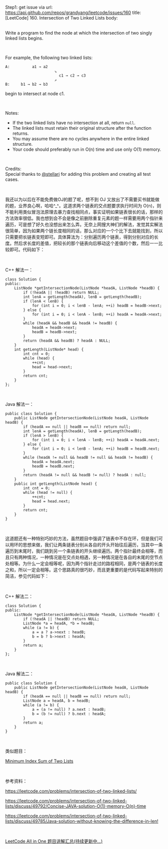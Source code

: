 Step1: get issue via url: https://api.github.com/repos/grandyang/leetcode/issues/160 
 title:[LeetCode] 160. Intersection of Two Linked Lists 
 body:  
  

Write a program to find the node at which the intersection of two singly linked lists begins.

 

For example, the following two linked lists:
    
    
    A:          a1 → a2
                          ↘
                            c1 → c2 → c3
                          ↗            
    B:     b1 → b2 → b3
    

begin to intersect at node c1.

 

Notes:

  * If the two linked lists have no intersection at all, return `null`.
  * The linked lists must retain their original structure after the function returns.
  * You may assume there are no cycles anywhere in the entire linked structure.
  * Your code should preferably run in O(n) time and use only O(1) memory.



 

Credits:  
Special thanks to [@stellari](https://oj.leetcode.com/discuss/user/stellari) for adding this problem and creating all test cases.

 

我还以为以后在不能免费做OJ的题了呢，想不到 OJ 又放出了不需要买书就能做的题，业界良心啊，哈哈^_^。这道求两个链表的交点题要求执行时间为 O(n)，则不能利用类似冒泡法原理去暴力查找相同点，事实证明如果链表很长的话，那样的方法效率很低。我也想到会不会是像之前删除重复元素的题一样需要用两个指针来遍历，可是想了好久也没想出来怎么弄。无奈上网搜大神们的解法，发觉其实解法很简单，因为如果两个链长度相同的话，那么对应的一个个比下去就能找到，所以只需要把长链表变短即可。具体算法为：分别遍历两个链表，得到分别对应的长度。然后求长度的差值，把较长的那个链表向后移动这个差值的个数，然后一一比较即可。代码如下： 

 

C++ 解法一：
    
    
    class Solution {
    public:
        ListNode *getIntersectionNode(ListNode *headA, ListNode *headB) {
            if (!headA || !headB) return NULL;
            int lenA = getLength(headA), lenB = getLength(headB);
            if (lenA < lenB) {
                for (int i = 0; i < lenB - lenA; ++i) headB = headB->next;
            } else {
                for (int i = 0; i < lenA - lenB; ++i) headA = headA->next;
            }
            while (headA && headB && headA != headB) {
                headA = headA->next;
                headB = headB->next;
            }
            return (headA && headB) ? headA : NULL;
        }
        int getLength(ListNode* head) {
            int cnt = 0;
            while (head) {
                ++cnt;
                head = head->next;
            }
            return cnt;
        }
    };

 

Java 解法一：
    
    
    public class Solution {
        public ListNode getIntersectionNode(ListNode headA, ListNode headB) {
            if (headA == null || headB == null) return null;
            int lenA = getLength(headA), lenB = getLength(headB);
            if (lenA > lenB) {
                for (int i = 0; i < lenA - lenB; ++i) headA = headA.next;
            } else {
                for (int i = 0; i < lenB - lenA; ++i) headB = headB.next;
            }
            while (headA != null && headB != null && headA != headB) {
                headA = headA.next;
                headB = headB.next;
            }
            return (headA != null && headB != null) ? headA : null;
        }
        public int getLength(ListNode head) {
            int cnt = 0;
            while (head != null) {
                ++cnt;
                head = head.next;
            }
            return cnt;
        }
    }

 

这道题还有一种特别巧妙的方法，虽然题目中强调了链表中不存在环，但是我们可以用环的思想来做，我们让两条链表分别从各自的开头开始往后遍历，当其中一条遍历到末尾时，我们跳到另一个条链表的开头继续遍历。两个指针最终会相等，而且只有两种情况，一种情况是在交点处相遇，另一种情况是在各自的末尾的空节点处相等。为什么一定会相等呢，因为两个指针走过的路程相同，是两个链表的长度之和，所以一定会相等。这个思路真的很巧妙，而且更重要的是代码写起来特别的简洁，参见代码如下：

 

C++ 解法二：
    
    
    class Solution {
    public:
        ListNode *getIntersectionNode(ListNode *headA, ListNode *headB) {
            if (!headA || !headB) return NULL;
            ListNode *a = headA, *b = headB;
            while (a != b) {
                a = a ? a->next : headB;
                b = b ? b->next : headA;
            }
            return a;
        }
    };

 

Java 解法二：
    
    
    public class Solution {
        public ListNode getIntersectionNode(ListNode headA, ListNode headB) {
            if (headA == null || headB == null) return null;
            ListNode a = headA, b = headB;
            while (a != b) {
                a = (a != null) ? a.next : headB;
                b = (b != null) ? b.next : headA;
            }
            return a;
        }
    }

 

类似题目：

[Minimum Index Sum of Two Lists](http://www.cnblogs.com/grandyang/p/6978646.html)

 

参考资料：

<https://leetcode.com/problems/intersection-of-two-linked-lists/>

<https://leetcode.com/problems/intersection-of-two-linked-lists/discuss/49792/Concise-JAVA-solution-O(1)-memory-O(n)-time>

<https://leetcode.com/problems/intersection-of-two-linked-lists/discuss/49785/Java-solution-without-knowing-the-difference-in-len!>

 

[LeetCode All in One 题目讲解汇总(持续更新中...)](http://www.cnblogs.com/grandyang/p/4606334.html)
